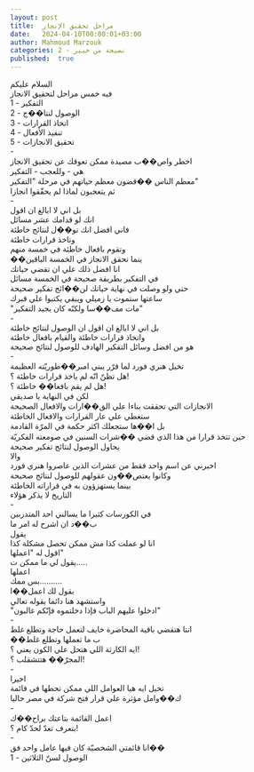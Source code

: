 ```yaml
---
layout: post
title:  مراحل تحقيق الإنجاز
date:   2024-04-10T00:00:01+03:00
author: Mahmoud Marzouk
categories: 2 - نصيحة من خبير
published:  true
---
```

السلام عليكم\
فيه خمس مراحل لتحقيق الانجاز\
1 - التفكير\
2 - الوصول لنتا��ج\
3 - اتخاذ القرارات\
4 - تنفيذ الأفعال\
5 - تحقيق الانجازات\
-\
اخطر واص��ب مصيدة ممكن تعوقك عن تحقيق الانجاز\
هي - وللعجب - التفكير\
معظم الناس ��قضون معظم حياتهم في مرحلة \"التفكير\"\
ثم يتعجبون لماذا لم يحقّقوا انجازا\
-\
بل اني لا ابالغ ان اقول\
انك لو قدامك عشر مسائل\
فاني افضل انك تو��ل لنتائج خاطئة\
وتاخذ قرارات خاطئة\
وتقوم بافعال خاطئة في خمسة منهم\
��ينما تحقق الانجاز في الخمسة الباقين\
انا افضل ذلك علي ان تقضي حياتك\
في التفكير بطريقة صحيحة في الخمسة مسائل\
حتي ولو وصلت في نهاية حياتك لن��ائج تفكير صحيحة\
ساعتها ستموت يا زميلي ويبقي يكتبوا علي قبرك\
\"مات مف��سا ولكنّه كان يجيد التفكير\"\
-\
بل اني لا ابالغ ان اقول ان الوصول لنتائج خاطئة\
واتخاذ قرارات خاطئة والقيام بافعال خاطئة\
هو من افضل وسائل التفكير الهادف للوصول لنتائج صحيحة\
-\
تخيل هنري فورد لما قرّر يبني امبر��طوريّته العظيمة\
هل تظنّ انّه لم ياخذ قرارات خاطئة ؟!\
هل لم يقم بافعا�� خاطئة ؟!\
لكن في النهاية يا صديقي\
الانجازات التي تحققت بناءا علي الق��ارات والافعال الصحيحة\
ستغطي علي عار القرارات والافعال الخاطئة\
بل ا��ها ستجعلك اكثر حكمة في المرّة القادمة\
حين تتخذ قرارا من هذا الذي قضي ��شرات السنين في صومعته
الفكريّة\
يحاول الوصول لنتائج تفكير صحيحة\
والا\
اخبرني عن اسم واحد فقط من عشرات الذين عاصروا هنري فورد\
وكانوا يعتص��ون عقولهم للوصول لنتائج صحيحة\
بينما يستهزؤون به في قراراته الخاطئة\
التاريخ لا يذكر هؤلاء\
-\
في الكورسات كثيرا ما يسالني احد المتدربين\
ب��د ان اشرح له امر ما\
يقول\
انا لو عملت كذا مش ممكن تحصل مشكلة كذا\
اقول له \"اعملها\"\
يقول لي ما ممكن ت\.....\
اعملها\
بس ممك\...\...\....\
بقول لك اعمل��ا\
واستشهد هنا دائما بقوله تعالي\
\"ادخلوا عليهم الباب فإذا دخلتموه فإنّكم غالبون\"\
-\
انتا هتقضي باقية المحاضرة خايف لتعمل حاجة وتطلع غلط\
��ب ما تعملها وتطلع غلط\
ايه الكارثة اللي هتحل علي الكون يعني ؟!\
المجرّ�� هتتشقلب ؟!\
-\
اخيرا\
تخيل ايه هيا العوامل اللي ممكن تحطها في قائمة\
ك��وامل مؤثرة علي قرار فتح شركة في مصر حاليا\
-\
اعمل القائمة بتاعتك براح��ك\
بتعرف تعدّ لحدّ كام ؟!\
-\
انا قائمتي الشخصيّة كان فيها عامل واحد فق��\
1 - الوصول لسنّ الثلاثين
